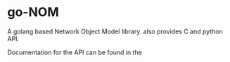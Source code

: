 # go-NOM
A golang based Network Object Model library. also provides C and python API.

Documentation for the API can be found in the 
